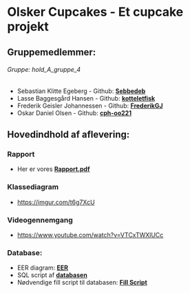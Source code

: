 # Olsker Cupcakes - Et cupcake projekt

## Gruppemedlemmer: 
###### Gruppe: _hold_A_gruppe_4_
* Sebastian Klitte Egeberg - Github: **[Sebbedeb](https://github.com/Sebbedeb)**
* Lasse Baggesgård Hansen - Github: **[kotteletfisk](https://github.com/kotteletfisk)**
* Frederik Geisler Johannessen - Github: **[FrederikGJ](https://github.com/FrederikGJ)**
* Oskar Daniel Olsen - Github: **[cph-oo221](https://github.com/cph-oo221)**

## Hovedindhold af aflevering:

### Rapport
* Her er vores **[Rapport.pdf](documentation/Olsker%20Cupcakes%20-%20et%20cupcake%20projekt.pdf)**

### Klassediagram
* https://imgur.com/t6g7XcU

### Videogennemgang
* https://www.youtube.com/watch?v=VTCxTWXlUCc

### Database:
* EER diagram: **[EER](src/main/resources/EER.png)**
* SQL script af **[databasen](src/main/resources/Database.sql)** 
* Nødvendige fill script til databasen: **[Fill Script](src/main/resources/fillScript.sql)**

